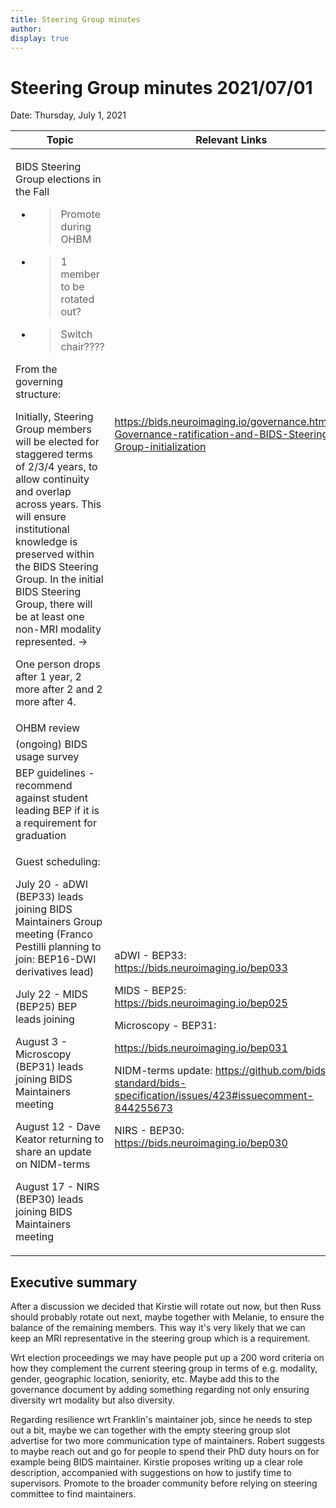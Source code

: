 ```yaml
---
title: Steering Group minutes
author:
display: true
---
```


# Steering Group minutes 2021/07/01

Date: Thursday, July 1, 2021

<!--more-->


<table>
 <thead>
  <tr class="header">
   <th>
    Topic
   </th>
   <th>
    Relevant Links
   </th>
  </tr>
 </thead>
 <tbody>
  <tr class="odd">
   <td>
    <p>
     BIDS Steering Group elections in the Fall
    </p>
    <ul>
     <li>
      <blockquote>
       <p>
        Promote during OHBM
       </p>
      </blockquote>
     </li>
     <li>
      <blockquote>
       <p>
        1 member to be rotated out?
       </p>
      </blockquote>
     </li>
     <li>
      <blockquote>
       <p>
        Switch chair????
       </p>
      </blockquote>
     </li>
    </ul>
    <p>
     From the governing structure:
    </p>
    <p>
     Initially, Steering Group members will be elected for staggered terms of 2/3/4 years, to allow continuity and overlap across years. This will ensure institutional knowledge is preserved within the BIDS Steering Group. In the initial BIDS Steering Group, there will be at least one non-MRI modality represented. -&gt;
    </p>
    <p>
     One person drops after 1 year, 2 more after 2 and 2 more after 4.
    </p>
   </td>
   <td>
    <a href="https://bids.neuroimaging.io/governance.html#c-Governance-ratification-and-BIDS-Steering-Group-initialization">
     <span class="underline">
      https://bids.neuroimaging.io/governance.html#c-Governance-ratification-and-BIDS-Steering-Group-initialization
     </span>
    </a>
   </td>
  </tr>
  <tr class="even">
   <td>
    OHBM review
   </td>
   <td>
   </td>
  </tr>
  <tr class="odd">
   <td>
    (ongoing) BIDS usage survey
   </td>
   <td>
   </td>
  </tr>
  <tr class="even">
   <td>
    BEP guidelines - recommend against student leading BEP if it is a requirement for graduation
   </td>
   <td>
   </td>
  </tr>
  <tr class="odd">
   <td>
    <p>
     Guest scheduling:
    </p>
    <p>
     July 20 - aDWI (BEP33) leads joining BIDS Maintainers Group meeting (Franco Pestilli planning to join: BEP16-DWI derivatives lead)
    </p>
    <p>
     July 22 - MIDS (BEP25) BEP leads joining
    </p>
    <p>
     August 3 - Microscopy (BEP31) leads joining BIDS Maintainers meeting
    </p>
    <p>
     August 12 - Dave Keator returning to share an update on NIDM-terms
    </p>
    <p>
     August 17 - NIRS (BEP30) leads joining BIDS Maintainers meeting
    </p>
   </td>
   <td>
    <p>
     aDWI - BEP33:
     <a href="https://bids.neuroimaging.io/bep033">
      <span class="underline">
       https://bids.neuroimaging.io/bep033
      </span>
     </a>
    </p>
    <p>
     MIDS - BEP25:
     <a href="https://bids.neuroimaging.io/bep025">
      <span class="underline">
       https://bids.neuroimaging.io/bep025
      </span>
     </a>
    </p>
    <p>
     Microscopy - BEP31:
    </p>
    <p>
     <a href="https://bids.neuroimaging.io/bep031">
      <span class="underline">
       https://bids.neuroimaging.io/bep031
      </span>
     </a>
    </p>
    <p>
     NIDM-terms update:
     <a href="https://github.com/bids-standard/bids-specification/issues/423#issuecomment-844255673">
      <span class="underline">
       https://github.com/bids-standard/bids-specification/issues/423#issuecomment-844255673
      </span>
     </a>
    </p>
    <p>
     NIRS - BEP30:
     <a href="https://bids.neuroimaging.io/bep030">
      <span class="underline">
       https://bids.neuroimaging.io/bep030
      </span>
     </a>
    </p>
   </td>
  </tr>
 </tbody>
</table>


## Executive summary

After a discussion we decided that Kirstie will rotate out now, but then
Russ should probably rotate out next, maybe together with Melanie, to
ensure the balance of the remaining members. This way it's very likely
that we can keep an MRI representative in the steering group which is a
requirement.

Wrt election proceedings we may have people put up a 200 word criteria
on how they complement the current steering group in terms of e.g.
modality, gender, geographic location, seniority, etc. Maybe add this to
the governance document by adding something regarding not only ensuring
diversity wrt modality but also diversity.

Regarding resilience wrt Franklin\'s maintainer job, since he needs to
step out a bit, maybe we can together with the empty steering group slot
advertise for two more communication type of maintainers. Robert
suggests to maybe reach out and go for people to spend their PhD duty
hours on for example being BIDS maintainer. Kirstie proposes writing up
a clear role description, accompanied with suggestions on how to justify
time to supervisors. Promote to the broader community before relying on
steering committee to find maintainers.
